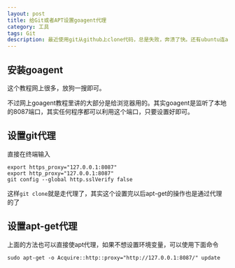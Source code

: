 ```yaml
---
layout: post
title: 给Git或者APT设置goagent代理
category: 工具
tags: Git
description: 最近使用git从github上clone代码，总是失败，奔溃了快。还有ubuntu连apt-get update都执行不了，有的时候都装不了git，就快骂娘了。可惜在这样一个环境下，只能靠自己搞定了，设置代理是比较好的方式
---
```


## 安装goagent
这个教程网上很多，放狗一搜即可。

不过网上goagent教程里讲的大部分是给浏览器用的。其实goagent是监听了本地的8087端口，其实任何程序都可以利用这个端口，只要设置好即可。

## 设置git代理
直接在终端输入

    export https_proxy="127.0.0.1:8087"
    export http_proxy="127.0.0.1:8087"
    git config --global http.sslVerify false

这样`git clone`就是走代理了，其实这个设置完以后apt-get的操作也是通过代理的了

## 设置apt-get代理
上面的方法也可以直接使apt代理，如果不想设置环境变量，可以使用下面命令

    sudo apt-get -o Acquire::http::proxy="http://127.0.0.1:8087/" update

